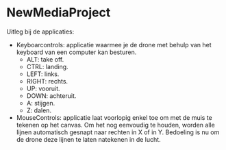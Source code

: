 # NewMediaProject

Uitleg bij de applicaties: 
- Keyboarcontrols: applicatie waarmee je de drone met behulp van het keyboard van een computer kan besturen. 
  -   ALT: take off.
  -   CTRL: landing.
  -   LEFT: links.
  -   RIGHT: rechts.
  -   UP: vooruit.
  -   DOWN: achteruit.
  -   A: stijgen.
  -   Z: dalen.
- MouseControls: applicatie laat voorlopig enkel toe om met de muis te tekenen op het canvas. Om het nog eenvoudig
  te houden, worden alle lijnen automatisch gesnapt naar rechten in X of in Y. Bedoeling is nu om de drone deze 
  lijnen te laten natekenen in de lucht.

